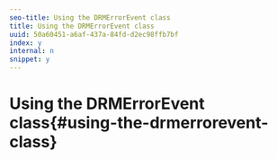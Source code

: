 ```yaml
---
seo-title: Using the DRMErrorEvent class
title: Using the DRMErrorEvent class
uuid: 50a60451-a6af-437a-84fd-d2ec98ffb7bf
index: y
internal: n
snippet: y
---
```


# Using the DRMErrorEvent class{#using-the-drmerrorevent-class}


